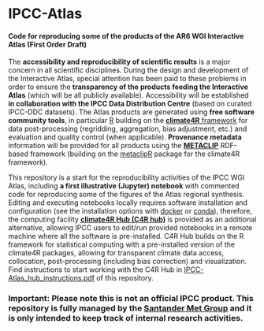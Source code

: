 # IPCC-Atlas

#### Code for reproducing some of the products of the AR6 WGI Interactive Atlas (First Order Draft)

The **accessibility and reproducibility of scientific results** is a major concern in all scientific disciplines. During the design and development of the Interactive Atlas, special attention has been paid to these problems in order to ensure the **transparency of the products feeding the Interactive Atlas** (which will be all publicly available). Accessibility will be established **in collaboration with the IPCC Data Distribution Centre** (based on curated IPCC-DDC datasets). The Atlas products are generated using **free software community tools**, in particular [R](https://www.r-project.org) building on the [**climate4R** framework](https://github.com/SantanderMetGroup/climate4R) for data post-processing (regridding, aggregation, bias adjustment, etc.) and evaluation and quality control (when applicable). **Provenance metadata** information will be provided for all products using the [**METACLIP**](http://www.metaclip.org) RDF-based framework (building on the [metaclipR](https://github.com/metaclip/metaclipR) package for the climate4R framework).

This repository is a start for the reproducibility activities of the IPCC WGI Atlas, including **a first illustrative (Jupyter) notebook** with commented code for reproducing some of the figures of the Atlas regional synthesis. Editing and executing notebooks locally requires software installation and configuration (see the installation options with  [docker](https://github.com/SantanderMetGroup/climate4R/tree/master/docker) or [conda](https://github.com/SantanderMetGroup/climate4R/tree/master/conda)), therefore, the computing facility [**climate4R Hub (C4R hub)**](https://hub.ipcc.ifca.es) is provided as an additional alternative, allowing IPCC users to edit/run provided notebooks in a remote machine where all the software is pre-installed. C4R Hub builds on the R framework for statistical computing with a pre-installed version of the climate4R packages, allowing for transparent climate data access, collocation, post-processing (including bias correction) and visualization. Find instructions to start working with the C4R Hub in [IPCC-Atlas_hub_instructions.pdf](https://github.com/SantanderMetGroup/IPCC-Atlas/blob/master/IPCC-Atlas_hub_instructions.pdf) of this repository.

### **Important**: Please note this is not an official IPCC product. This repository is fully managed by the [Santander Met Group](https://github.com/SantanderMetGroup) and it is only intended to keep track of internal research activities.
